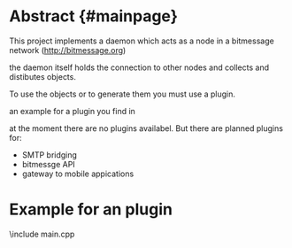 Abstract	{#mainpage}
========

This project implements a daemon which acts as a node in a bitmessage network (http://bitmessage.org)

the daemon itself holds the connection to other nodes and collects and distibutes objects.

To use the objects or to generate them you must use a plugin.

an example for a plugin you find in

at the moment there are no plugins availabel. But there are planned plugins for:

- SMTP bridging
- bitmessge API
- gateway to mobile appications

Example for an plugin
=====================

\include main.cpp
